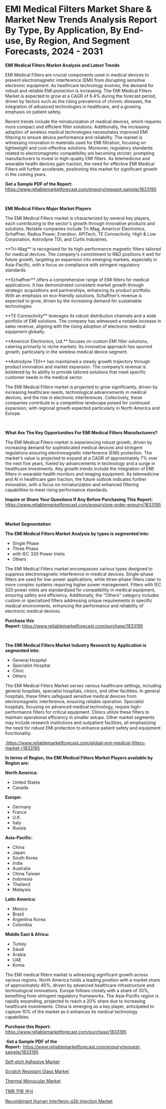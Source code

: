 <p><h1>EMI Medical Filters Market Share & Market New Trends Analysis Report By Type, By Application, By End-use, By Region, And Segment Forecasts, 2024 - 2031</h1></p><p><strong>EMI Medical Filters Market Analysis and Latest Trends</strong></p>
<p><p>EMI Medical Filters are crucial components used in medical devices to prevent electromagnetic interference (EMI) from disrupting sensitive electronic equipment. As healthcare technology evolves, the demand for robust and reliable EMI protection is increasing. The EMI Medical Filters Market is expected to grow at a CAGR of 6.4% during the forecast period, driven by factors such as the rising prevalence of chronic diseases, the integration of advanced technologies in healthcare, and a growing emphasis on patient safety.</p><p>Recent trends include the miniaturization of medical devices, which requires more compact and efficient filter solutions. Additionally, the increasing adoption of wireless medical technologies necessitates improved EMI filtering to ensure device performance and reliability. The market is witnessing innovation in materials used for EMI filtration, focusing on lightweight and cost-effective solutions. Moreover, regulatory standards related to electromagnetic compatibility are becoming stricter, prompting manufacturers to invest in high-quality EMI filters. As telemedicine and wearable health devices gain traction, the need for effective EMI Medical Filters will further accelerate, positioning this market for significant growth in the coming years.</p></p>
<p><strong>Get a Sample PDF of the Report:&nbsp;</strong> <a href="https://www.reliablemarketforecast.com/enquiry/request-sample/1833195?utm_campaign=1080&utm_medium=2&utm_source=Github&utm_content=ia&utm_term=17102024&utm_id=emi-medical-filters">https://www.reliablemarketforecast.com/enquiry/request-sample/1833195</a></p>
<p>&nbsp;</p>
<p><strong>EMI Medical Filters Major Market Players</strong></p>
<p><p>The EMI Medical Filters market is characterized by several key players, each contributing to the sector's growth through innovative products and solutions. Notable companies include Tri-Mag, Americor Electronics, Schaffner, Radius Power, Enerdoor, APITech, TE Connectivity, High & Low Corporation, Astrodyne TDI, and Curtis Industries.</p><p>**Tri-Mag** is recognized for its high-performance magnetic filters tailored for medical devices. The company's commitment to R&D positions it well for future growth, targeting an expansion into emerging markets, especially in Asia-Pacific, with a focus on compliance with stringent regulatory standards.</p><p>**Schaffner** offers a comprehensive range of EMI filters for medical applications. It has demonstrated consistent market growth through strategic acquisitions and partnerships, enhancing its product portfolio. With an emphasis on eco-friendly solutions, Schaffner’s revenue is expected to grow, driven by the increasing demand for sustainable technologies.</p><p>**TE Connectivity** leverages its robust distribution channels and a wide portfolio of EMI solutions. The company has witnessed a notable increase in sales revenue, aligning with the rising adoption of electronic medical equipment globally.</p><p>**Americor Electronics, Ltd.** focuses on custom EMI filter solutions, catering primarily to niche markets. Its innovative approach has spurred growth, particularly in the wireless medical device segment.</p><p>**Astrodyne TDI** has maintained a steady growth trajectory through product innovation and market expansion. The company’s revenue is bolstered by its ability to provide tailored solutions that meet specific customer needs in the medical sector.</p><p>The EMI Medical Filters market is projected to grow significantly, driven by increasing healthcare needs, technological advancements in medical devices, and the rise in electronic interferences. Collectively, these companies contribute to a competitive landscape poised for continued expansion, with regional growth expected particularly in North America and Europe.</p></p>
<p>&nbsp;</p>
<p><strong>What Are The Key Opportunities For EMI Medical Filters Manufacturers?</strong></p>
<p><p>The EMI Medical Filters market is experiencing robust growth, driven by increasing demand for sophisticated medical devices and stringent regulations ensuring electromagnetic interference (EMI) protection. The market's value is projected to expand at a CAGR of approximately 7% over the next five years, fueled by advancements in technology and a surge in healthcare investments. Key growth trends include the integration of EMI filters in wearable health monitors and imaging equipment. As telemedicine and AI in healthcare gain traction, the future outlook indicates further innovation, with a focus on miniaturization and enhanced filtering capabilities to meet rising performance standards.</p></p>
<p><strong>Inquire or Share Your Questions If Any Before Purchasing This Report:</strong> <a href="https://www.reliablemarketforecast.com/enquiry/pre-order-enquiry/1833195?utm_campaign=1080&utm_medium=2&utm_source=Github&utm_content=ia&utm_term=17102024&utm_id=emi-medical-filters">https://www.reliablemarketforecast.com/enquiry/pre-order-enquiry/1833195</a></p>
<p>&nbsp;</p>
<p><strong>Market Segmentation</strong></p>
<p><strong>The EMI Medical Filters Market Analysis by types is segmented into:</strong></p>
<p><ul><li>Single Phase</li><li>Three Phase</li><li>with IEC 320 Power Inlets</li><li>Others</li></ul></p>
<p><p>The EMI Medical Filters market encompasses various types designed to suppress electromagnetic interference in medical devices. Single-phase filters are used for low-power applications, while three-phase filters cater to more complex systems requiring higher power management. Filters with IEC 320 power inlets are standardized for compatibility in medical equipment, ensuring safety and efficiency. Additionally, the "Others" category includes custom or specialized filters addressing unique requirements in specific medical environments, enhancing the performance and reliability of electronic medical devices.</p></p>
<p><strong>Purchase this Report:&nbsp;</strong><a href="https://www.reliablemarketforecast.com/purchase/1833195?utm_campaign=1080&utm_medium=2&utm_source=Github&utm_content=ia&utm_term=17102024&utm_id=emi-medical-filters">https://www.reliablemarketforecast.com/purchase/1833195</a></p>
<p>&nbsp;</p>
<p><strong>The EMI Medical Filters Market Industry Research by Application is segmented into:</strong></p>
<p><ul><li>General Hospital</li><li>Specialist Hospital</li><li>Clinic</li><li>Others</li></ul></p>
<p><p>The EMI Medical Filters Market serves various healthcare settings, including general hospitals, specialist hospitals, clinics, and other facilities. In general hospitals, these filters safeguard sensitive medical devices from electromagnetic interference, ensuring reliable operation. Specialist hospitals, focusing on advanced medical technology, require high-performance filters for critical equipment. Clinics utilize these filters to maintain operational efficiency in smaller setups. Other market segments may include research institutions and outpatient facilities, all emphasizing the need for robust EMI protection to enhance patient safety and equipment functionality.</p></p>
<p><a href="https://www.reliablemarketforecast.com/global-emi-medical-filters-market-r1833195?utm_campaign=1080&utm_medium=2&utm_source=Github&utm_content=ia&utm_term=17102024&utm_id=emi-medical-filters">&nbsp;https://www.reliablemarketforecast.com/global-emi-medical-filters-market-r1833195</a></p>
<p><strong>In terms of Region, the EMI Medical Filters Market Players available by Region are:</strong></p>
<p>
    <p> <strong> North America: </strong>
        <ul>
            <li>United States</li>
            <li>Canada</li>
        </ul>
        </p> 
    <p> <strong> Europe: </strong>
        <ul>
            <li>Germany</li>
            <li>France</li>
            <li>U.K.</li>
            <li>Italy</li>
            <li>Russia</li>
        </ul>
        </p> 
    <p> <strong> Asia-Pacific: </strong>
        <ul>
            <li>China</li>
            <li>Japan</li>
            <li>South Korea</li>
            <li>India</li>
            <li>Australia</li>
            <li>China Taiwan</li>
            <li>Indonesia</li>
            <li>Thailand</li>
            <li>Malaysia</li>
        </ul>
        </p> 
    <p> <strong> Latin America: </strong>
        <ul>
            <li>Mexico</li>
            <li>Brazil</li>
            <li>Argentina Korea</li>
            <li>Colombia</li>
        </ul>
        </p> 
    <p> <strong> Middle East & Africa: </strong>
        <ul>
            <li>Turkey</li>
            <li>Saudi</li>
            <li>Arabia</li>
            <li>UAE</li>
            <li>Korea</li>
        </ul>
    </p>
    </p>
<p><p>The EMI medical filters market is witnessing significant growth across various regions. North America holds a leading position with a market share of approximately 40%, driven by advanced healthcare infrastructure and technological innovations. Europe follows closely with a share of 30%, benefiting from stringent regulatory frameworks. The Asia-Pacific region is rapidly expanding, projected to reach a 20% share due to increasing healthcare investments. China is emerging as a key player, anticipated to capture 10% of the market as it enhances its medical technology capabilities.</p></p>
<p><strong>Purchase this Report: </strong><a href="https://www.reliablemarketforecast.com/purchase/1833195?utm_campaign=1080&utm_medium=2&utm_source=Github&utm_content=ia&utm_term=17102024&utm_id=emi-medical-filters">https://www.reliablemarketforecast.com/purchase/1833195</a></p>
<p>&nbsp;<strong>Get a Sample PDF of the Report:&nbsp;&nbsp;</strong><a href="https://www.reliablemarketforecast.com/enquiry/request-sample/1833195?utm_campaign=1080&utm_medium=2&utm_source=Github&utm_content=ia&utm_term=17102024&utm_id=emi-medical-filters">https://www.reliablemarketforecast.com/enquiry/request-sample/1833195</a></p>
<p><strong></strong></p>
<p><p><a href="https://github.com/danyelltzmol/Market-Research-Report-List-1/blob/main/self-etch-adhesive-market.md?utm_campaign=1080&utm_medium=2&utm_source=Github&utm_content=ia&utm_term=17102024&utm_id=emi-medical-filters">Self-etch Adhesive Market</a></p><p><a href="https://www.linkedin.com/pulse/scratch-resistant-glass-market-global-insights-regional-analysis-1bsrc?utm_campaign=1080&utm_medium=2&utm_source=Github&utm_content=ia&utm_term=17102024&utm_id=emi-medical-filters">Scratch Resistant Glass Market</a></p><p><a href="https://issuu.com/reportprime-2/docs/thermal-monocular-market-size-2030._757318bbc806a0?utm_campaign=1080&utm_medium=2&utm_source=Github&utm_content=ia&utm_term=17102024&utm_id=emi-medical-filters">Thermal Monocular Market</a></p><p><a href="https://github.com/sougarounis/Market-Research-Report-List-6/blob/main/875303218852.md?utm_campaign=1080&utm_medium=2&utm_source=Github&utm_content=ia&utm_term=17102024&utm_id=emi-medical-filters">TMR 전류 센서</a></p><p><a href="https://github.com/anidillnagatat/Market-Research-Report-List-1/blob/main/recombinant-human-interferon-a2b-injection-market.md?utm_campaign=1080&utm_medium=2&utm_source=Github&utm_content=ia&utm_term=17102024&utm_id=emi-medical-filters">Recombinant Human Interferon α2b Injection Market</a></p></p>